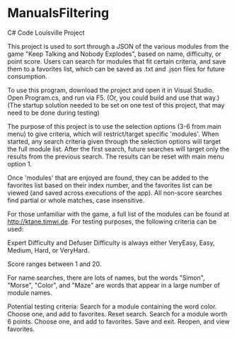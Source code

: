 # ManualsFiltering
C# Code Louisville Project

This project is used to sort through a JSON of the various modules from the game "Keep Talking and Nobody Explodes", based on name, difficulty, or point score.  Users can search for modules that fit certain criteria, and save them to a favorites list, which can be saved as .txt and .json files for future consumption.

To use this program, download the project and open it in Visual Studio.  Open Program.cs, and run via F5. (Or, you could build and use that way.)  (The startup solution needed to be set on one test of this project, that may need to be done during testing)


The purpose of this project is to use the selection options (3-6 from main menu) to give criteria, which will restrict/target specific 'modules'.  When started, any search criteria given through the selection options will target the full module list.  After the first search, future searches will target only the results from the previous search.  The results can be reset with main menu option 1.  

Once 'modules' that are enjoyed are found, they can be added to the favorites list based on their index number, and the favorites list can be viewed (and saved across executions of the app).  All non-score searches find partial or whole matches, case insensitive.


For those unfamiliar with the game, a full list of the modules can be found at http://ktane.timwi.de.  For testing purposes, the following criteria can be used:

Expert Difficulty and Defuser Difficulty is always either VeryEasy, Easy, Medium, Hard, or VeryHard.

Score ranges between 1 and 20.

For name searches, there are lots of names, but the words "Simon", "Morse", "Color", and "Maze" are words that appear in a large number of module names.

Potential testing criteria:
Search for a module containing the word color.
Choose one, and add to favorites.
Reset search.
Search for a module worth 6 points.
Choose one, and add to favorites.
Save and exit.
Reopen, and view favorites.
